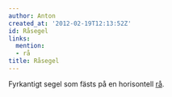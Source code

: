```yaml
---
author: Anton
created_at: '2012-02-19T12:13:52Z'
id: Råsegel
links:
  mention:
  - rå
title: Råsegel
---
```


Fyrkantigt segel som fästs på en horisontell [rå].

  [rå]: rå
